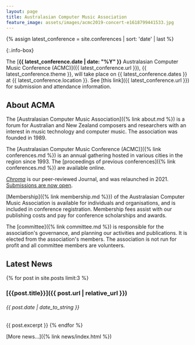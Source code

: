 ```yaml
---
layout: page
title: Australasian Computer Music Association
feature_image: assets/images/acmc2019-concert-e1618799441533.jpg
---
```


{% assign latest_conference = site.conferences | sort: 'date' | last %}

{:.info-box}

The [**{{ latest_conference.date | date: "%Y" }}** Australasian Computer Music Conference (ACMC)]({{ latest_conference.url }}), {{ latest_conference.theme }}, will take place on {{ latest_conference.dates }} at {{ latest_conference.location }}. See [this link]({{ latest_conference.url }}) for submission and attendance information.

## About ACMA

The [Australasian Computer Music
Association]({% link about.md %}) is a forum for Australian and
New Zealand composers and researchers with an interest in music technology and
computer music. The association was founded in 1989.

The [Australasian Computer Music Conference
(ACMC)]({% link conferences.md %}) is an annual gathering
hosted in various cities in the region since 1993. The [proceedings of previous
conferences]({% link conferences.md %}) are available online.

_[Chroma](https://journal.computermusic.org.au/chroma)_ is our peer-reviewed
Journal, and was relaunched in 2021. [Submissions are now
open](https://journal.computermusic.org.au/chroma).

[Membership]({% link membership.md %}}) of the Australasian
Computer Music Association is available for individuals and organisations, and
is included in conference registration. Membership fees assist with our
publishing costs and pay for conference scholarships and awards.

The [committee]({% link committee.md %}) is responsible for the
association's governance, and planning our activities and publications. It is
elected from the association's members. The association is not run for profit
and all committee members are volunteers.

## Latest News

{% for post in site.posts limit:3 %}
### [{{post.title}}]({{ post.url | relative_url }})

<h6 class="font-italic">{{ post.date | date_to_string }}</h6>

{{ post.excerpt }}
{% endfor %}

[More news...]({% link news/index.html %})
